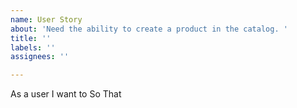 ```yaml
---
name: User Story
about: 'Need the ability to create a product in the catalog. '
title: ''
labels: ''
assignees: ''

---
```


As a user
I want to
So That
